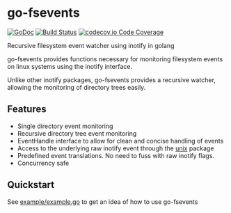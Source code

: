 # go-fsevents
[![GoDoc](https://godoc.org/github.com/tywkeene/go-fsevents?status.svg)](https://godoc.org/github.com/tywkeene/go-fsevents)
[![Build Status](https://travis-ci.org/tywkeene/go-fsevents.svg?branch=master)](https://travis-ci.org/tywkeene/go-fsevents)
[![codecov.io Code Coverage](https://img.shields.io/codecov/c/github/tywkeene/go-fsevents.svg?maxAge=2592000)](https://codecov.io/github/tywkeene/go-fsevents?branch=master)

Recursive filesystem event watcher using inotify in golang

go-fsevents provides functions necessary for monitoring filesystem events on linux systems using the inotify interface.

Unlike other inotify packages, go-fsevents provides a recursive watcher, allowing the monitoring of directory trees easily.

## Features
- Single directory event monitoring
- Recursive directory tree event monitoring
- EventHandle interface to allow for clean and concise handling of events
- Access to the underlying raw inotify event through the [unix](https://godoc.org/golang.org/x/sys/unix) package
- Predefined event translations. No need to fuss with raw inotify flags.
- Concurrency safe

## Quickstart

See [example/example.go](https://github.com/tywkeene/go-fsevents/blob/master/example/example.go) to get an idea of how to use go-fsevents
